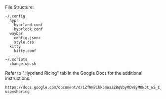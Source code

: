 File Structure:
```
~/.config
  hypr
    hyprland.conf
    hyprlock.conf
  waybar
    config.jsonc
    style.css
  kitty
    kitty.conf

~/.scripts
  change-wp.sh
```

Refer to "Hyprland Ricing" tab in the Google Docs for the additional instructions: 
```
https://docs.google.com/document/d/1ZfNN7ikk5moaZZBqVbyMCvByM0N3t_wS_C_6U_Sgb1Q/edit?usp=sharing
```

